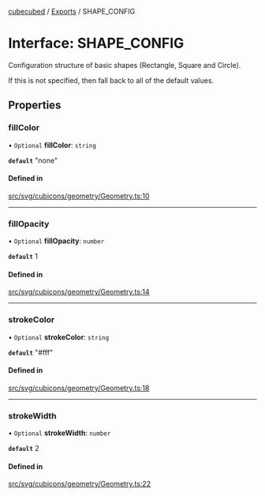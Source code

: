 [cubecubed](/reference/README.md) / [Exports](/reference/modules.md) / SHAPE\_CONFIG

# Interface: SHAPE\_CONFIG

Configuration structure of basic shapes (Rectangle, Square and Circle).

If this is not specified, then fall back to all of the default values.

## Properties

### fillColor

• `Optional` **fillColor**: `string`

**`default`** "none"

#### Defined in

[src/svg/cubicons/geometry/Geometry.ts:10](https://github.com/imaphatduc/cubecubed/blob/8295992/src/svg/cubicons/geometry/Geometry.ts#L10)

___

### fillOpacity

• `Optional` **fillOpacity**: `number`

**`default`** 1

#### Defined in

[src/svg/cubicons/geometry/Geometry.ts:14](https://github.com/imaphatduc/cubecubed/blob/8295992/src/svg/cubicons/geometry/Geometry.ts#L14)

___

### strokeColor

• `Optional` **strokeColor**: `string`

**`default`** "#fff"

#### Defined in

[src/svg/cubicons/geometry/Geometry.ts:18](https://github.com/imaphatduc/cubecubed/blob/8295992/src/svg/cubicons/geometry/Geometry.ts#L18)

___

### strokeWidth

• `Optional` **strokeWidth**: `number`

**`default`** 2

#### Defined in

[src/svg/cubicons/geometry/Geometry.ts:22](https://github.com/imaphatduc/cubecubed/blob/8295992/src/svg/cubicons/geometry/Geometry.ts#L22)
